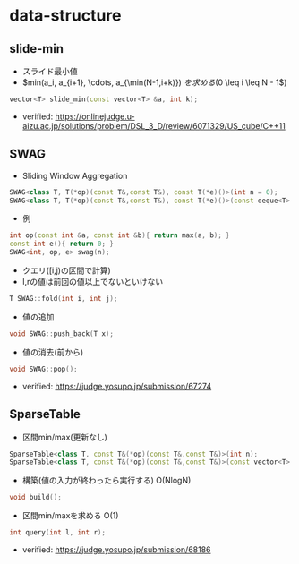 # data-structure

## slide-min
- スライド最小値
- $min(a_i, a_{i+1}, \cdots, a_{\min(N-1,i+k)}) $を求める($0 \leq i \leq N - 1$)
```cpp
vector<T> slide_min(const vector<T> &a, int k);
```
- verified: https://onlinejudge.u-aizu.ac.jp/solutions/problem/DSL_3_D/review/6071329/US_cube/C++11

## SWAG
- Sliding Window Aggregation
```cpp
SWAG<class T, T(*op)(const T&,const T&), const T(*e)()>(int n = 0);
SWAG<class T, T(*op)(const T&,const T&), const T(*e)()>(const deque<T> &v);
```
- 例
```cpp
int op(const int &a, const int &b){ return max(a, b); }
const int e(){ return 0; }
SWAG<int, op, e> swag(n);
```
- クエリ([i,j)の区間で計算)
- l,rの値は前回の値以上でないといけない
```cpp
T SWAG::fold(int i, int j);
```
- 値の追加
```cpp
void SWAG::push_back(T x);
```
- 値の消去(前から)
```cpp
void SWAG::pop();
```
- verified: https://judge.yosupo.jp/submission/67274

## SparseTable
- 区間min/max(更新なし)
```cpp
SparseTable<class T, const T&(*op)(const T&,const T&)>(int n);
SparseTable<class T, const T&(*op)(const T&,const T&)>(const vector<T> &a);
```
- 構築(値の入力が終わったら実行する) O(NlogN)
```cpp
void build();
```
- 区間min/maxを求める O(1)
```cpp
int query(int l, int r);
```
- verified: https://judge.yosupo.jp/submission/68186
